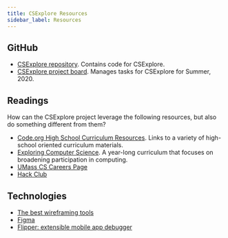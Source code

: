 ```yaml
---
title: CSExplore Resources
sidebar_label: Resources
---
```


## GitHub

  * [CSExplore repository](https://github.com/radgrad/csexplore). Contains code for CSExplore.
  * [CSExplore project board](https://github.com/radgrad/csexplore/projects/1). Manages tasks for CSExplore for Summer, 2020.

## Readings

How can the CSExplore project leverage the following resources, but also do something different from them?

  * [Code.org High School Curriculum Resources](https://code.org/educate/curriculum/high-school). Links to a variety of high-school oriented curriculum materials.
  * [Exploring Computer Science](http://www.exploringcs.org/). A year-long curriculum that focuses on broadening participation in computing.
  * [UMass CS Careers Page](https://www.cics.umass.edu/careers/)
  * [Hack Club](https://hackclub.com/)

## Technologies
  * [The best wireframing tools](https://www.integromat.com/en/blog/best-wireframing-tools/)
  * [Figma](https://www.figma.com/)
  * [Flipper: extensible mobile app debugger](https://fbflipper.com/)

